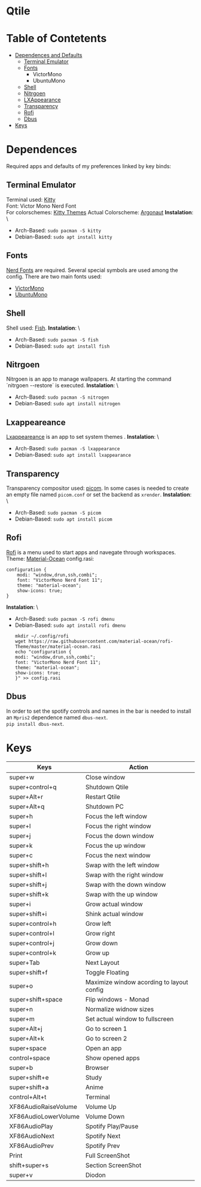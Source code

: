 # Qtile

# Table of Contetents
- [Dependences and Defaults](#dependences)
    - [Terminal Emulator](#terminal-emulator)
    - [Fonts](#fonts)
        - VictorMono
        - UbuntuMono
    - [Shell](#shell)
    - [Nitrgoen](#nitrgoen)
    - [LXAppearance](#lxappearance)
    - [Transparency](#transparency)
    - [Rofi](#rofi)
    - [Dbus](#dbus)
- [Keys](#keys)

# Dependences 
Required apps and defaults of my preferences linked by key binds:
## Terminal Emulator
Terminal used: [Kitty](https://sw.kovidgoyal.net/kitty/) \
Font: Victor Mono Nerd Font \
For colorschemes: [Kitty Themes](https://github.com/dexpota/kitty-themes)
Actual Colorscheme: [Argonaut](https://github.com/dexpota/kitty-themes/blob/master/themes/Argonaut.conf)
**Instalation**: \
- Arch-Based: `sudo pacman -S kitty`
- Debian-Based: `sudo apt install kitty`
## Fonts
[Nerd Fonts](https://www.nerdfonts.com/#home) are required. Several special symbols are used among the config.
There are two main fonts used:
- [VictorMono](https://github.com/ryanoasis/nerd-fonts/releases/download/v2.1.0/VictorMono.zip)
- [UbuntuMono](https://github.com/ryanoasis/nerd-fonts/releases/download/v2.1.0/UbuntuMono.zip)
## Shell
Shell used: [Fish](https://fishshell.com/).
**Instalation**: \
- Arch-Based: `sudo pacman -S fish`
- Debian-Based: `sudo apt install fish`

## Nitrgoen
Nitrgoen is an app to manage wallpapers. At starting the command ´nitrgoen --restore´ is executed.
**Instalation**: \
- Arch-Based: `sudo pacman -S nitrogen`
- Debian-Based: `sudo apt install nitrogen`

## Lxappeareance
[Lxappeareance](https://wiki.lxde.org/es/LXAppearance) is an app to set system themes .
**Instalation**: \
- Arch-Based: `sudo pacman -S lxappearance`
- Debian-Based: `sudo apt install lxappearance`

## Transparency
Transparency compositor used: [picom](https://github.com/yshui/picom). In some cases is needed to create an empty file named `picom.conf` or set the backend as `xrender`.
**Instalation**: \
- Arch-Based: `sudo pacman -S picom`
- Debian-Based: `sudo apt install picom`

## Rofi
[Rofi](https://github.com/davatorium/rofi) is a menu used to start apps and navegate through workspaces.
Theme: [Material-Ocean](https://github.com/material-ocean/rofi-Theme)
config.rasi:
```rasi
configuration {
    modi: "window,drun,ssh,combi";
    font: "VictorMono Nerd Font 11";
    theme: "material-ocean";
    show-icons: true;
}
```
**Instalation**: \
- Arch-Based: `sudo pacman -S rofi dmenu`
- Debian-Based: `sudo apt install rofi dmenu`
    ```
    mkdir ~/.config/rofi
    wget https://raw.githubusercontent.com/material-ocean/rofi-Theme/master/material-ocean.rasi
    echo "configuration {
    modi: "window,drun,ssh,combi";
    font: "VictorMono Nerd Font 11";
    theme: "material-ocean";
    show-icons: true;
    }" >> config.rasi
    
    ```

## Dbus
In order to set the spotify controls and names in the bar is needed to install an `Mpris2` dependence named `dbus-next`. \
`pip install dbus-next`.

# Keys
| Keys                 | Action                                    |
| -------------------- | ----------------------------------------- |
| super+w              | Close window                              |
| super+control+q      | Shutdown Qtile                            |
| super+Alt+r         | Restart Qtile                             |
| super+Alt+q         | Shutdown PC                               |
| super+h              | Focus the left window                     |
| super+l              | Focus the right window                    |
| super+j              | Focus the down window                     |
| super+k              | Focus the up window                       |
| super+c              | Focus the next window                     |
| super+shift+h        | Swap with the left window                 |
| super+shift+l        | Swap with the right window                |
| super+shift+j        | Swap with the down window                 |
| super+shift+k        | Swap with the up window                   |
| super+i              | Grow actual window                        |
| super+shift+i        | Shink actual window                       |
| super+control+h      | Grow left                                 |
| super+control+l      | Grow right                                |
| super+control+j      | Grow down                                 |
| super+control+k      | Grow up                                   |
| super+Tab            | Next Layout                               |
| super+shift+f        | Toggle Floating                           |
| super+o              | Maximize window acording to layout config |
| super+shift+space    | Flip windows - Monad                      |
| super+n              | Normalize widnow sizes                    |
| super+m              | Set actual window to fullscreen           |
| super+Alt+j         | Go to screen 1                            |
| super+Alt+k         | Go to screen 2                            |
| super+space          | Open an app                               |
| control+space        | Show opened apps                          |
| super+b              | Browser                                   |
| super+shift+e        | Study                                     |
| super+shift+a        | Anime                                     |
| control+Alt+t       | Terminal                                  |
| XF86AudioRaiseVolume | Volume Up                                 |
| XF86AudioLowerVolume | Volume Down                               |
| XF86AudioPlay        | Spotify Play/Pause                        |
| XF86AudioNext        | Spotify Next                              |
| XF86AudioPrev        | Spotify Prev                              |
| Print                | Full ScreenShot                           |
| shift+super+s        | Section ScreenShot                        |
| super+v              | Diodon                                    |
